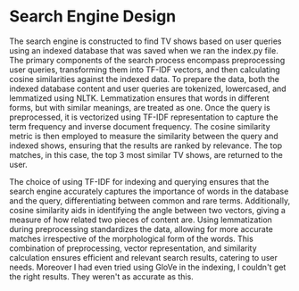# Search Engine Design

The search engine is constructed to find TV shows based on user queries using an indexed database that was saved when we ran the index.py file. The primary components of the search process encompass preprocessing user queries, transforming them into TF-IDF vectors, and then calculating cosine similarities against the indexed data. To prepare the data, both the indexed database content and user queries are tokenized, lowercased, and lemmatized using NLTK. Lemmatization ensures that words in different forms, but with similar meanings, are treated as one. Once the query is preprocessed, it is vectorized using TF-IDF representation to capture the term frequency and inverse document frequency. The cosine similarity metric is then employed to measure the similarity between the query and indexed shows, ensuring that the results are ranked by relevance. The top matches, in this case, the top 3 most similar TV shows, are returned to the user.

The choice of using TF-IDF for indexing and querying ensures that the search engine accurately captures the importance of words in the database and the query, differentiating between common and rare terms. Additionally, cosine similarity aids in identifying the angle between two vectors, giving a measure of how related two pieces of content are. Using lemmatization during preprocessing standardizes the data, allowing for more accurate matches irrespective of the morphological form of the words. This combination of preprocessing, vector representation, and similarity calculation ensures efficient and relevant search results, catering to user needs. Moreover I had even tried using GloVe in the indexing, I couldn't get the right results. They weren't as accurate as this. 
